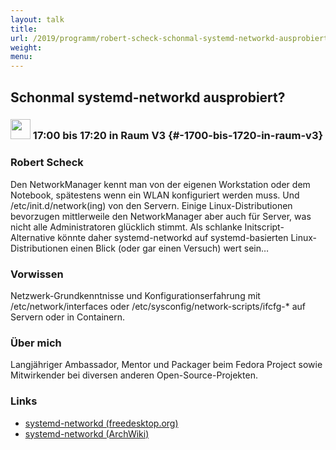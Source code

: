 ```yaml
---
layout: talk
title:
url: /2019/programm/robert-scheck-schonmal-systemd-networkd-ausprobiert/
weight:
menu:
---
```

## Schonmal systemd-networkd ausprobiert?

### <img height = "32" src="../../../images/talk.svg"> 17:00 bis 17:20 in Raum V3 {#-1700-bis-1720-in-raum-v3}

### Robert Scheck

Den NetworkManager kennt man von der eigenen Workstation oder dem Notebook, spätestens wenn ein WLAN konfiguriert werden muss. Und /etc/init.d/network(ing) von den Servern. Einige Linux-Distributionen bevorzugen mittlerweile den NetworkManager aber auch für Server, was nicht alle Administratoren glücklich stimmt. Als schlanke Initscript-Alternative könnte daher systemd-networkd auf systemd-basierten Linux-Distributionen einen Blick (oder gar einen Versuch) wert sein…

### Vorwissen

Netzwerk-Grundkenntnisse und Konfigurationserfahrung mit /etc/network/interfaces oder /etc/sysconfig/network-scripts/ifcfg-* auf Servern oder in Containern.

### Über mich

Langjähriger Ambassador, Mentor und Packager beim Fedora Project sowie Mitwirkender bei diversen anderen Open-Source-Projekten.

### Links

- <a href="https://www.freedesktop.org/software/systemd/man/systemd-networkd.service.html," target="_blank">systemd-networkd (freedesktop.org)</a>
- <a href="https://wiki.archlinux.org/index.php/Systemd-networkd" target="_blank">systemd-networkd (ArchWiki)</a>
